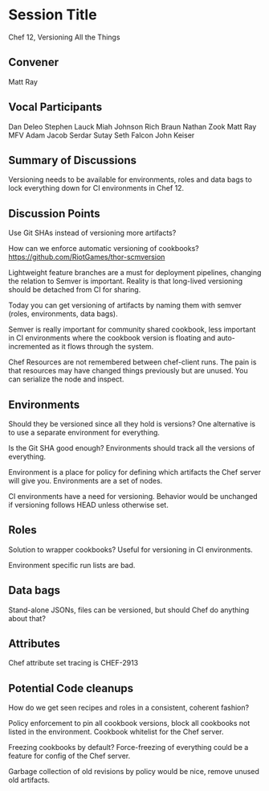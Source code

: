 Session Title
=============

Chef 12, Versioning All the Things

## Convener

Matt Ray

## Vocal Participants

Dan Deleo
Stephen Lauck
Miah Johnson
Rich Braun
Nathan Zook
Matt Ray
MFV
Adam Jacob
Serdar Sutay
Seth Falcon
John Keiser

## Summary of Discussions

Versioning needs to be available for environments, roles and data bags to lock everything down for CI environments in Chef 12.

## Discussion Points

Use Git SHAs instead of versioning more artifacts?

How can we enforce automatic versioning of cookbooks? https://github.com/RiotGames/thor-scmversion

Lightweight feature branches are a must for deployment pipelines, changing the relation to Semver is important. Reality is that long-lived versioning should be detached from CI for sharing.

Today you can get versioning of artifacts by naming them with semver (roles, environments, data bags).

Semver is really important for community shared cookbook, less important in CI environments where the cookbook version is floating and auto-incremented as it flows through the system.

Chef Resources are not remembered between chef-client runs. The pain is that resources may have changed things previously but are unused. You can serialize the node and inspect.

## Environments ##

Should they be versioned since all they hold is versions? One alternative is to use a separate environment for everything.

Is the Git SHA good enough? Environments should track all the versions of everything.

Environment is a place for policy for defining which artifacts the Chef server will give you. Environments are a set of nodes.

CI environments have a need for versioning. Behavior would be unchanged if versioning follows HEAD unless otherwise set.

## Roles ##

Solution to wrapper cookbooks? Useful for versioning in CI environments.

Environment specific run lists are bad.

## Data bags ##

Stand-alone JSONs, files can be versioned, but should Chef do anything about that?

## Attributes ##

Chef attribute set tracing is CHEF-2913

## Potential Code cleanups ##

How do we get seen recipes and roles in a consistent, coherent fashion?

Policy enforcement to pin all cookbook versions, block all cookbooks not listed in the environment. Cookbook whitelist for the Chef server.

Freezing cookbooks by default? Force-freezing of everything could be a feature for config of the Chef server.

Garbage collection of old revisions by policy would be nice, remove unused old artifacts.
